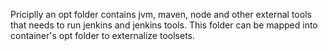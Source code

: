 Priciplly an opt folder contains jvm, maven, node and other external tools that needs to run jenkins and jenkins tools. This folder can be mapped into container's opt folder to externalize toolsets.
